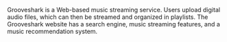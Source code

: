 Grooveshark is a Web-based music streaming service. Users upload digital audio files, which can then be streamed and organized in playlists. The Grooveshark website has a search engine, music streaming features, and a music recommendation system.